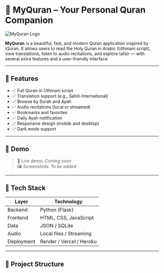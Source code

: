# 📖 MyQuran – Your Personal Quran Companion

![MyQuran Logo](https://img.icons8.com/fluency/96/quran.png)

**MyQuran** is a beautiful, fast, and modern Quran application inspired by iQuran. It allows users to read the Holy Quran in Arabic (Uthmani script), view translations, listen to audio recitations, and explore tafsir — with several extra features and a user-friendly interface.

---

## 🌟 Features

- ✅ Full Quran in Uthmani script
- ✅ Translation support (e.g., Sahih International)
- ✅ Browse by Surah and Ayah
- ✅ Audio recitations (local or streamed)
- ✅ Bookmarks and favorites
- ✅ Daily Ayah notification
- ✅ Responsive design (mobile and desktop)
- ✅ Dark mode support

---

## 🚀 Demo

> 🔗 Live demo: *Coming soon*  
> 🖼️ Screenshots: *To be added*

---

## 🧱 Tech Stack

| Layer      | Technology        |
|------------|-------------------|
| Backend    | Python (Flask)    |
| Frontend   | HTML, CSS, JavaScript |
| Data       | JSON / SQLite     |
| Audio      | Local files / Streaming |
| Deployment | Render / Vercel / Heroku |

---

## 📁 Project Structure

